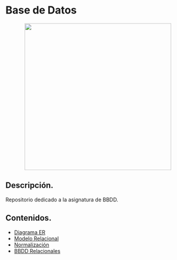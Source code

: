 
<div align="justify">

# Base de Datos

<div align="center">
<img src="img/bbdd.png" width="400px"/>
</div>

## Descripción.

Repositorio dedicado a la asignatura de BBDD.

## Contenidos.

 - [Diagrama ER](ER/README.md)
 - [Modelo Relacional](MR/README.md) 
 - [Normalización](NORMALIZACION/README.md) 
 - [BBDD Relacionales](RELACIONALES/README.md) 
</div>